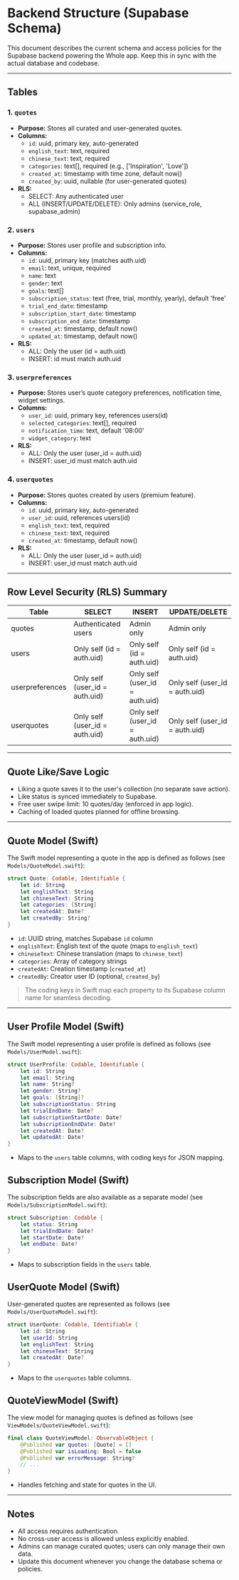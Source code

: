 # Backend Structure (Supabase Schema)

This document describes the current schema and access policies for the Supabase backend powering the Whole app. Keep this in sync with the actual database and codebase.

---

## Tables

### 1. `quotes`
- **Purpose:** Stores all curated and user-generated quotes.
- **Columns:**
  - `id`: uuid, primary key, auto-generated
  - `english_text`: text, required
  - `chinese_text`: text, required
  - `categories`: text[], required (e.g., ['Inspiration', 'Love'])
  - `created_at`: timestamp with time zone, default now()
  - `created_by`: uuid, nullable (for user-generated quotes)
- **RLS:**
  - SELECT: Any authenticated user
  - ALL (INSERT/UPDATE/DELETE): Only admins (service_role, supabase_admin)

### 2. `users`
- **Purpose:** Stores user profile and subscription info.
- **Columns:**
  - `id`: uuid, primary key (matches auth.uid)
  - `email`: text, unique, required
  - `name`: text
  - `gender`: text
  - `goals`: text[]
  - `subscription_status`: text (free, trial, monthly, yearly), default 'free'
  - `trial_end_date`: timestamp
  - `subscription_start_date`: timestamp
  - `subscription_end_date`: timestamp
  - `created_at`: timestamp, default now()
  - `updated_at`: timestamp, default now()
- **RLS:**
  - ALL: Only the user (id = auth.uid)
  - INSERT: id must match auth.uid

### 3. `userpreferences`
- **Purpose:** Stores user’s quote category preferences, notification time, widget settings.
- **Columns:**
  - `user_id`: uuid, primary key, references users(id)
  - `selected_categories`: text[], required
  - `notification_time`: text, default '08:00'
  - `widget_category`: text
- **RLS:**
  - ALL: Only the user (user_id = auth.uid)
  - INSERT: user_id must match auth.uid

### 4. `userquotes`
- **Purpose:** Stores quotes created by users (premium feature).
- **Columns:**
  - `id`: uuid, primary key, auto-generated
  - `user_id`: uuid, references users(id)
  - `english_text`: text, required
  - `chinese_text`: text, required
  - `created_at`: timestamp, default now()
- **RLS:**
  - ALL: Only the user (user_id = auth.uid)
  - INSERT: user_id must match auth.uid

---

## Row Level Security (RLS) Summary
| Table           | SELECT                    | INSERT                    | UPDATE/DELETE              |
|-----------------|---------------------------|---------------------------|----------------------------|
| quotes          | Authenticated users       | Admin only                | Admin only                 |
| users           | Only self (id = auth.uid) | Only self (id = auth.uid) | Only self (id = auth.uid)  |
| userpreferences | Only self (user_id = auth.uid) | Only self (user_id = auth.uid) | Only self (user_id = auth.uid) |
| userquotes      | Only self (user_id = auth.uid) | Only self (user_id = auth.uid) | Only self (user_id = auth.uid) |

---

## Quote Like/Save Logic
- Liking a quote saves it to the user's collection (no separate save action).
- Like status is synced immediately to Supabase.
- Free user swipe limit: 10 quotes/day (enforced in app logic).
- Caching of loaded quotes planned for offline browsing.

---

## Quote Model (Swift)

The Swift model representing a quote in the app is defined as follows (see `Models/QuoteModel.swift`):

```swift
struct Quote: Codable, Identifiable {
    let id: String
    let englishText: String
    let chineseText: String
    let categories: [String]
    let createdAt: Date?
    let createdBy: String?
}
```
- `id`: UUID string, matches Supabase `id` column
- `englishText`: English text of the quote (maps to `english_text`)
- `chineseText`: Chinese translation (maps to `chinese_text`)
- `categories`: Array of category strings
- `createdAt`: Creation timestamp (`created_at`)
- `createdBy`: Creator user ID (optional, `created_by`)

> The coding keys in Swift map each property to its Supabase column name for seamless decoding.

---

## User Profile Model (Swift)

The Swift model representing a user profile is defined as follows (see `Models/UserModel.swift`):

```swift
struct UserProfile: Codable, Identifiable {
    let id: String
    let email: String
    let name: String?
    let gender: String?
    let goals: [String]?
    let subscriptionStatus: String
    let trialEndDate: Date?
    let subscriptionStartDate: Date?
    let subscriptionEndDate: Date?
    let createdAt: Date?
    let updatedAt: Date?
}
```
- Maps to the `users` table columns, with coding keys for JSON mapping.

## Subscription Model (Swift)

The subscription fields are also available as a separate model (see `Models/SubscriptionModel.swift`):

```swift
struct Subscription: Codable {
    let status: String
    let trialEndDate: Date?
    let startDate: Date?
    let endDate: Date?
}
```
- Maps to subscription fields in the `users` table.

## UserQuote Model (Swift)

User-generated quotes are represented as follows (see `Models/UserQuoteModel.swift`):

```swift
struct UserQuote: Codable, Identifiable {
    let id: String
    let userId: String
    let englishText: String
    let chineseText: String
    let createdAt: Date?
}
```
- Maps to the `userquotes` table columns.

## QuoteViewModel (Swift)

The view model for managing quotes is defined as follows (see `ViewModels/QuoteViewModel.swift`):

```swift
final class QuoteViewModel: ObservableObject {
    @Published var quotes: [Quote] = []
    @Published var isLoading: Bool = false
    @Published var errorMessage: String?
    // ...
}
```
- Handles fetching and state for quotes in the UI.

---

## Notes
- All access requires authentication.
- No cross-user access is allowed unless explicitly enabled.
- Admins can manage curated quotes; users can only manage their own data.
- Update this document whenever you change the database schema or policies.